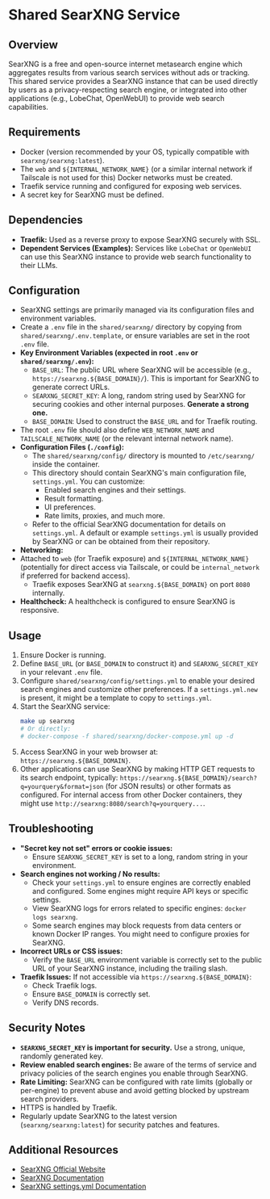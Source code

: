 # Shared SearXNG Service

## Overview

SearXNG is a free and open-source internet metasearch engine which aggregates results from various search services without ads or tracking. This shared service provides a SearXNG instance that can be used directly by users as a privacy-respecting search engine, or integrated into other applications (e.g., LobeChat, OpenWebUI) to provide web search capabilities.

## Requirements

- Docker (version recommended by your OS, typically compatible with `searxng/searxng:latest`).
- The `web` and `${INTERNAL_NETWORK_NAME}` (or a similar internal network if Tailscale is not used for this) Docker networks must be created.
- Traefik service running and configured for exposing web services.
- A secret key for SearXNG must be defined.

## Dependencies

- **Traefik:** Used as a reverse proxy to expose SearXNG securely with SSL.
- **Dependent Services (Examples):** Services like `LobeChat` or `OpenWebUI` can use this SearXNG instance to provide web search functionality to their LLMs.

## Configuration

- SearXNG settings are primarily managed via its configuration files and environment variables.
- Create a `.env` file in the `shared/searxng/` directory by copying from `shared/searxng/.env.template`, or ensure variables are set in the root `.env` file.
- **Key Environment Variables (expected in root `.env` or `shared/searxng/.env`):**
    - `BASE_URL`: The public URL where SearXNG will be accessible (e.g., `https://searxng.${BASE_DOMAIN}/`). This is important for SearXNG to generate correct URLs.
    - `SEARXNG_SECRET_KEY`: A long, random string used by SearXNG for securing cookies and other internal purposes. **Generate a strong one.**
    - `BASE_DOMAIN`: Used to construct the `BASE_URL` and for Traefik routing.
- The root `.env` file should also define `WEB_NETWORK_NAME` and `TAILSCALE_NETWORK_NAME` (or the relevant internal network name).
- **Configuration Files (`./config`):**
    - The `shared/searxng/config/` directory is mounted to `/etc/searxng/` inside the container.
    - This directory should contain SearXNG's main configuration file, `settings.yml`. You can customize:
        - Enabled search engines and their settings.
        - Result formatting.
        - UI preferences.
        - Rate limits, proxies, and much more.
    - Refer to the official SearXNG documentation for details on `settings.yml`. A default or example `settings.yml` is usually provided by SearXNG or can be obtained from their repository.
- **Networking:**
- Attached to `web` (for Traefik exposure) and `${INTERNAL_NETWORK_NAME}` (potentially for direct access via Tailscale, or could be `internal_network` if preferred for backend access).
    - Traefik exposes SearXNG at `searxng.${BASE_DOMAIN}` on port `8080` internally.
- **Healthcheck:** A healthcheck is configured to ensure SearXNG is responsive.

## Usage

1.  Ensure Docker is running.
2.  Define `BASE_URL` (or `BASE_DOMAIN` to construct it) and `SEARXNG_SECRET_KEY` in your relevant `.env` file.
3.  Configure `shared/searxng/config/settings.yml` to enable your desired search engines and customize other preferences. If a `settings.yml.new` is present, it might be a template to copy to `settings.yml`.
4.  Start the SearXNG service:
    ```bash
    make up searxng
    # Or directly:
    # docker-compose -f shared/searxng/docker-compose.yml up -d
    ```
5.  Access SearXNG in your web browser at: `https://searxng.${BASE_DOMAIN}`.
6.  Other applications can use SearXNG by making HTTP GET requests to its search endpoint, typically: `https://searxng.${BASE_DOMAIN}/search?q=yourquery&format=json` (for JSON results) or other formats as configured. For internal access from other Docker containers, they might use `http://searxng:8080/search?q=yourquery...`.

## Troubleshooting

- **"Secret key not set" errors or cookie issues:**
    - Ensure `SEARXNG_SECRET_KEY` is set to a long, random string in your environment.
- **Search engines not working / No results:**
    - Check your `settings.yml` to ensure engines are correctly enabled and configured. Some engines might require API keys or specific settings.
    - View SearXNG logs for errors related to specific engines: `docker logs searxng`.
    - Some search engines may block requests from data centers or known Docker IP ranges. You might need to configure proxies for SearXNG.
- **Incorrect URLs or CSS issues:**
    - Verify the `BASE_URL` environment variable is correctly set to the public URL of your SearXNG instance, including the trailing slash.
- **Traefik Issues:** If not accessible via `https://searxng.${BASE_DOMAIN}`:
    - Check Traefik logs.
    - Ensure `BASE_DOMAIN` is correctly set.
    - Verify DNS records.

## Security Notes

- **`SEARXNG_SECRET_KEY` is important for security.** Use a strong, unique, randomly generated key.
- **Review enabled search engines:** Be aware of the terms of service and privacy policies of the search engines you enable through SearXNG.
- **Rate Limiting:** SearXNG can be configured with rate limits (globally or per-engine) to prevent abuse and avoid getting blocked by upstream search providers.
- HTTPS is handled by Traefik.
- Regularly update SearXNG to the latest version (`searxng/searxng:latest`) for security patches and features.

## Additional Resources
- [SearXNG Official Website](https://searxng.org/)
- [SearXNG Documentation](https://docs.searxng.org/)
- [SearXNG settings.yml Documentation](https://docs.searxng.org/admin/settings.html)
